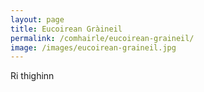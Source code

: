 ```yaml
---
layout: page
title: Eucoirean Gràineil
permalink: /comhairle/eucoirean-graineil/
image: /images/eucoirean-graineil.jpg
---
```


Ri thighinn